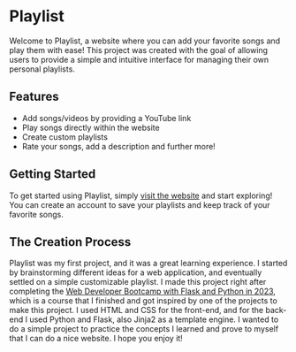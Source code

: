 # Playlist
Welcome to Playlist, a website where you can add your favorite songs and play them with ease! This project was created with the goal of allowing users to provide a simple and intuitive interface for managing their own personal playlists.

## Features
* Add songs/videos by providing a YouTube link
* Play songs directly within the website
* Create custom playlists
* Rate your songs, add a description and further more!

## Getting Started
To get started using Playlist, simply [visit the website](https://playlist-project.onrender.com) and start exploring! You can create an account to save your playlists and keep track of your favorite songs.

## The Creation Process
Playlist was my first project, and it was a great learning experience. I started by brainstorming different ideas for a web application, and eventually settled on a simple customizable playlist. I made this project right after completing the [Web Developer Bootcamp with Flask and Python in 2023](https://www.udemy.com/course/web-developer-bootcamp-flask-python/), which is a course that I finished and got inspired by one of the projects to make this project. I used HTML and CSS for the front-end, and for the back-end I used Python and Flask, also Jinja2 as a template engine. I wanted to do a simple project to practice the concepts I learned and prove to myself that I can do a nice website. I hope you enjoy it!
